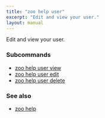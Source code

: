 ```yaml
---
title: "zoo help user"
excerpt: "Edit and view your user."
layout: manual
---
```


Edit and view your user.

### Subcommands

* [zoo help user view](./zoo_help_user_view)
* [zoo help user edit](./zoo_help_user_edit)
* [zoo help user delete](./zoo_help_user_delete)

### See also

* [zoo help](./zoo_help)